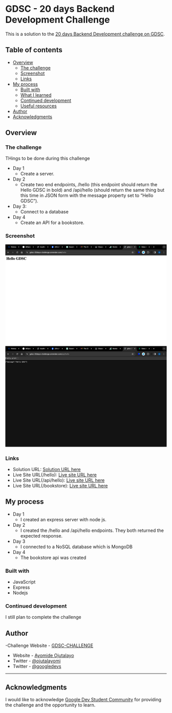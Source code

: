 # GDSC - 20 days Backend Development Challenge

This is a solution to the [20 days Backend Development challenge on GDSC](https://dscunilag.dev/challenges).

## Table of contents

- [Overview](#overview)
  - [The challenge](#the-challenge)
  - [Screenshot](#screenshot)
  - [Links](#links)
- [My process](#my-process)
  - [Built with](#built-with)
  - [What I learned](#what-i-learned)
  - [Continued development](#continued-development)
  - [Useful resources](#useful-resources)
- [Author](#author)
- [Acknowledgments](#acknowledgments)

## Overview

### The challenge

THings to be done during this challenge

- Day 1
  - Create a server. 
- Day 2
  - Create two end endpoints, /hello (this endpoint should return the Hello GDSC in bold) and /api/hello (should return the same thing but this time in JSON form with the message property set to “Hello GDSC”).
- Day 3:
  - Connect to a database
- Day 4
  - Create an API for a bookstore.

### Screenshot

![/hello endpoint](./hello-endpoint.png)
![/api/hello endpoint](./api-hello-endpoint.png)

### Links

- Solution URL: [Solution URL here](https://github.com/ojutalayomi/gdsc-20days-challenge)
- Live Site URL(/hello): [Live site URL here](https://gdsc-20days-challenge.onrender.com/hello)
- Live Site URL(/api/hello): [Live site URL here](https://gdsc-20days-challenge.onrender.com/api/hello)
- Live Site URL(/bookstore): [Live site URL here](https://gdsc-20days-challenge.onrender.com/bookstore)

## My process

- Day 1
  - I created an express server with node js.
- Day 2
  - I created the /hello and /api/hello endpoints. They both returned the expected response.
- Day 3
  - I connected to a NoSQL database which is MongoDB  
- Day 4
  - The bookstore api was created

### Built with

- JavaScript
- Express
- Nodejs


### Continued development

I still plan to complete the challenge


## Author

-Challenge Website - [GDSC-CHALLENGE](https://dscunilag.dev/)
- Website - [Ayomide Ojutalayo](https://ojutalayomi.github.io/i)
- Twitter - [@ojutalayomi](https://www.twitter.com/ojutalayomi)
- Twitter - [@googledevs](https://twitter.com/googledevs)

****

## Acknowledgments

I would like to acknowledge [Google Dev Student Community](https://gdsc.community.dev/university-of-lagos/) for providing the challenge and the opportunity to learn.
